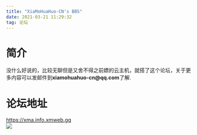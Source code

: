 ```yaml
---
title: "XiaMoHuaHuo-CN's BBS"
date: 2021-03-21 11:29:32
tag: 论坛
---
```

<h1>简介</h1>
<p>没什么好说的，比较无聊但是又舍不得之前嫖的云主机，就搭了这个论坛，关于更多内容可以发邮件到<b>xiamohuahuo-cn@qq.com</b>了解.</p>
<h1>论坛地址</h1>
<p><a href="https://xma.info.xmweb.gq">https://xma.info.xmweb.gq</a><br />
<img src="https://i.huauo-cn.tk/XM-BBS.png" /></p>
